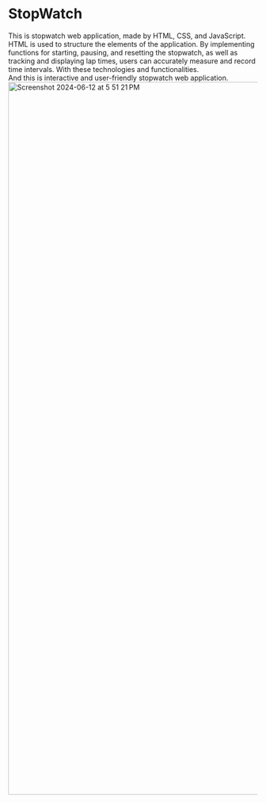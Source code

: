 # StopWatch
This is stopwatch web application, made by HTML, CSS, and JavaScript. <br>
HTML is used to structure the elements of the application. By implementing functions for starting, pausing, and resetting the stopwatch, as well as tracking and displaying lap times, users can accurately measure and record time intervals. With these technologies and functionalities. <br>
And this is interactive and user-friendly stopwatch web application.
<img width="1440" alt="Screenshot 2024-06-12 at 5 51 21 PM" src="https://github.com/aadijha13/StopWatch/assets/170996607/882682ee-a6b3-444c-b920-81d61f0cba3e">
